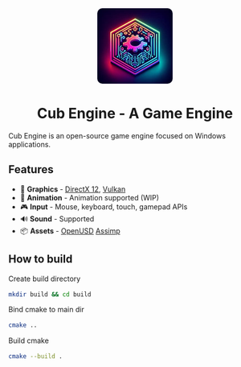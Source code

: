<div align="center">
<img src="https://raw.githubusercontent.com/JolkeDeJongeGit/Cub-Engine/main/Engine/Assets/Textures/Icons/icon.jpg" alt="drawing" style="border-radius: 10px;" width="150"/>

# Cub Engine - A Game Engine
</div>

Cub Engine is an open-source game engine focused on Windows applications. 

## Features

* 🧊 **Graphics** - [DirectX 12](https://learn.microsoft.com/en-us/windows/win32/direct3d12/directx-12-programming-guide), [Vulkan](https://www.vulkan.org)
* 🏃 **Animation** - Animation supported (WIP)
* 🎮 **Input** - Mouse, keyboard, touch, gamepad APIs
* 🔊 **Sound** - Supported 
* 📦 **Assets** - [OpenUSD](https://openusd.org/release/index.html) [Assimp](https://www.khronos.org/gltf/)

## How to build
Create build directory
```bash
mkdir build && cd build
```
Bind cmake to main dir
```bash
cmake ..
```

Build cmake
```bash
cmake --build .
```